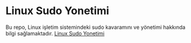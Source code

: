 # **Linux Sudo Yonetimi**
Bu repo, Linux işletim sistemindeki sudo kavaramını ve yönetimi hakkında bilgi sağlamaktadır. [Linux Sudo Yonetimi](Sudo_Yönetimi.md)
